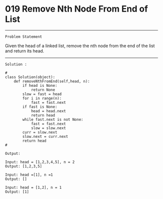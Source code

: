 # 019 Remove Nth Node From End of List

* * *
``Problem Statement``
  
<p>
Given the head of a linked list, remove the nth node from the end of the list and return its head.
</p>

***

`Solution :`

```
# 
class Solution(object):
    def removeNthFromEnd(self,head, n):
        if head is None:
            return None
        slow = fast = head
        for i in range(n):
            fast = fast.next
        if fast is None:
            head = head.next
            return head
        while fast.next is not None:
            fast = fast.next
            slow = slow.next
        curr = slow.next
        slow.next = curr.next
        return head
#
```

`Output:`

```
Input: head = [1,2,3,4,5], n = 2
Output: [1,2,3,5]
```

```
Input: head =[1], n =1
Output: []
```

```
Input: head = [1,2], n = 1
Output: [1]
```
